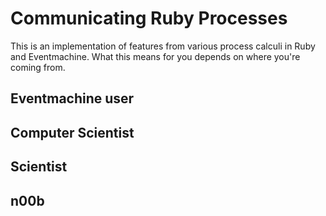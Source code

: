 Communicating Ruby Processes
============================

This is an implementation of features from various process calculi in Ruby and Eventmachine. What this means for you depends on where you're coming from.

Eventmachine user
-----------------


Computer Scientist
------------------


Scientist
---------


n00b
----
